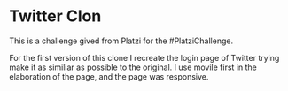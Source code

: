 # Twitter Clon

This is a challenge gived from Platzi for the #PlatziChallenge.

For the first version of this clone I recreate the login page of Twitter trying make it as similiar as possible to the original. I use movile first in the elaboration of the page, and the page was responsive.